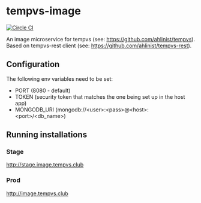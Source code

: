 # tempvs-image
[![Circle CI](https://circleci.com/gh/ahlinist/tempvs-image/tree/master.svg?&style=shield)](https://circleci.com/gh/ahlinist/tempvs-image/tree/master)

An image microservice for tempvs (see: https://github.com/ahlinist/tempvs). Based on tempvs-rest client (see: https://github.com/ahlinist/tempvs-rest).
 
## Configuration

The following env variables need to be set:
 * PORT (8080 - default)
 * TOKEN (security token that matches the one being set up in the host app)
 * MONGODB_URI (mongodb://\<user\>:\<pass\>@\<host\>:\<port\>/\<db_name\>)

## Running installations
### Stage
http://stage.image.tempvs.club
### Prod
http://image.tempvs.club
